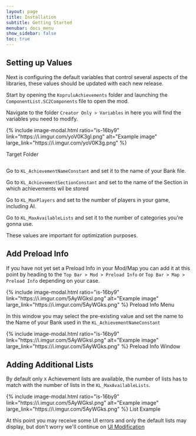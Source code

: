 ```yaml
---
layout: page
title: Installation
subtitle: Getting Started
menubar: docs_menu
show_sidebar: false
toc: true
---
```


## Setting up Values

Next is configuring the default variables that control several aspects of the libraries, these values should be updated with each new release.

Start by opening the `KopruluAchievements` folder and launching the `ComponentList.SC2Components` file to open the mod.

Navigate to the folder `Creator Only > Variables` in here you will find the variables you need to modify.

<div class="columns">
<div class="column is-6">
{% include image-modal.html ratio="is-16by9" link="https://i.imgur.com/yoV0K3gl.png" alt="Example image" large_link="https://i.imgur.com/yoV0K3g.png" %}

Target Folder
</div>
<div class="column is-6">
</div>
</div>

Go to `KL_AchievementNameConstant` and set it to the name of your Bank file. 

Go to `KL_AchievementSectionConstant` and set to the name of the Section in which achievements wil be stored

Go to `KL_MaxPlayers` and set to the number of players in your game, including AI.

Go to `KL_MaxAvailableLists` and set it to the number of categories you're gonna use.

These values are important for optimization purposes.

## Add Preload Info

If you have not yet set a Preload Info in your Mod/Map you can add it at this point by heading to the `Top Bar > Mod > Preload Info` or `Top Bar > Map > Preload Info` depending on your case.

<div class="columns">
<div class="column is-6">
{% include image-modal.html ratio="is-16by9" link="https://i.imgur.com/5AyWGksl.png" alt="Example image" large_link="https://i.imgur.com/5AyWGks.png" %}
Preload Info Menu
</div>
<div class="column is-6">
</div>
</div>

In this window you may select the pre-existing value and set the name to the Name of your Bank used in the `KL_AchievementNameConstant`

<div class="columns">
<div class="column is-6">
{% include image-modal.html ratio="is-16by9" link="https://i.imgur.com/5AyWGksl.png" alt="Example image" large_link="https://i.imgur.com/5AyWGks.png" %}
Preload Info Window
</div>
<div class="column is-6">
</div>
</div>

## Adding Additional Lists

By default only `X` Achievement lists are available, the number of lists has to match with the number of lists in the `KL_MaxAvailableLists`.

<div class="columns">
<div class="column is-6">
{% include image-modal.html ratio="is-16by9" link="https://i.imgur.com/5AyWGksl.png" alt="Example image" large_link="https://i.imgur.com/5AyWGks.png" %}
List Example
</div>
<div class="column is-6">
</div>
</div>

At this point you may receive some UI errors and only the default lists may display, but don't worry we'll continue on [UI Modification](/KopruluAchievements/docs/setup/ui-changes/)